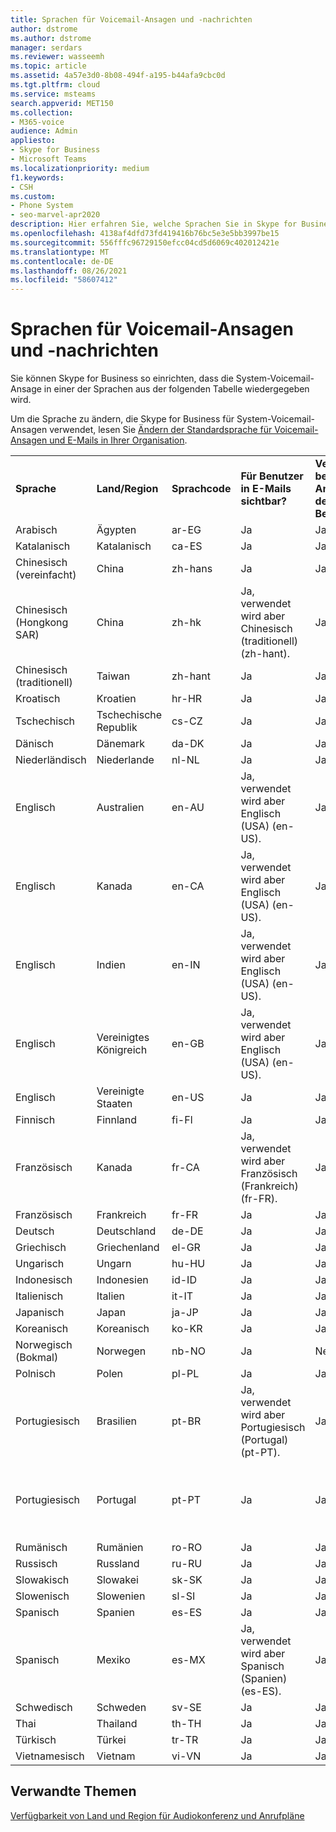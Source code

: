 ```yaml
---
title: Sprachen für Voicemail-Ansagen und -nachrichten
author: dstrome
ms.author: dstrome
manager: serdars
ms.reviewer: wasseemh
ms.topic: article
ms.assetid: 4a57e3d0-8b08-494f-a195-b44afa9cbc0d
ms.tgt.pltfrm: cloud
ms.service: msteams
search.appverid: MET150
ms.collection:
- M365-voice
audience: Admin
appliesto:
- Skype for Business
- Microsoft Teams
ms.localizationpriority: medium
f1.keywords:
- CSH
ms.custom:
- Phone System
- seo-marvel-apr2020
description: Hier erfahren Sie, welche Sprachen Sie in Skype for Business für die Standardsystemnachrichten und Voicemail-Begrüßungen festlegen können.
ms.openlocfilehash: 4138af4dfd73fd419416b76bc5e3e5bb3997be15
ms.sourcegitcommit: 556fffc96729150efcc04cd5d6069c402012421e
ms.translationtype: MT
ms.contentlocale: de-DE
ms.lasthandoff: 08/26/2021
ms.locfileid: "58607412"
---
```

# <a name="languages-for-voicemail-greetings-and-messages"></a>Sprachen für Voicemail-Ansagen und -nachrichten

Sie können Skype for Business so einrichten, dass die System-Voicemail-Ansage in einer der Sprachen aus der folgenden Tabelle wiedergegeben wird.

Um die Sprache zu ändern, die Skype for Business für System-Voicemail-Ansagen verwendet, lesen Sie [Ändern der Standardsprache für Voicemail-Ansagen und E-Mails in Ihrer Organisation](/microsoftteams/change-the-default-language-for-greetings-and-emails?toc=/skypeforbusiness/toc.json&bc=/skypeforbusiness/breadcrumb/toc.json).

|||||||
|:-----|:-----|:-----|:-----|:-----|:-----|
|**Sprache** <br/> |**Land/Region** <br/> |**Sprachcode** <br/> |**Für Benutzer in E-Mails sichtbar?** <br/> |**Verfügbar bei Anrufen des Benutzers?** <br/> |**Transkription verfügbar?** <br/> |
|Arabisch <br/> |Ägypten  <br/> |ar-EG  <br/> |Ja  <br/> |Ja  <br/> |Nein  <br/> |
|Katalanisch  <br/> |Katalanisch  <br/> |ca-ES  <br/> |Ja  <br/> |Ja  <br/> |Nein  <br/> |
|Chinesisch (vereinfacht)  <br/> |China  <br/> |zh-hans  <br/> |Ja  <br/> |Ja  <br/> |Ja  <br/> |
|Chinesisch (Hongkong SAR)  <br/> |China  <br/> |zh-hk  <br/> |Ja, verwendet wird aber Chinesisch (traditionell) (zh-hant).  <br/> | Ja <br/> |Ja, verwendet wird aber Chinesisch (traditionell) (zh-hant).  <br/> |
|Chinesisch (traditionell)  <br/> |Taiwan  <br/> |zh-hant  <br/> |Ja  <br/> |Ja  <br/> |Nein  <br/> |
|Kroatisch<br/> |Kroatien  <br/> |hr-HR  <br/> |Ja  <br/> |Ja  <br/> |Nein  <br/> |
|Tschechisch <br/> |Tschechische Republik  <br/> |cs-CZ  <br/> |Ja  <br/> |Ja  <br/> |Nein  <br/> |
|Dänisch  <br/> |Dänemark  <br/> |da-DK  <br/> |Ja  <br/> |Ja  <br/> |Nein  <br/> |
|Niederländisch  <br/> |Niederlande  <br/> |nl-NL  <br/> |Ja  <br/> |Ja  <br/> |Nein  <br/> |
|Englisch  <br/> |Australien  <br/> |en-AU  <br/> |Ja, verwendet wird aber Englisch (USA) (en-US).  <br/> |Ja  <br/> |Ja, verwendet wird aber Englisch (USA) (en-US).  <br/> |
|Englisch  <br/> |Kanada  <br/> |en-CA  <br/> |Ja, verwendet wird aber Englisch (USA) (en-US).  <br/> |Ja  <br/> |Ja, verwendet wird aber Englisch (USA) (en-US).  <br/> |
|Englisch  <br/> |Indien  <br/> |en-IN  <br/> |Ja, verwendet wird aber Englisch (USA) (en-US).  <br/> |Ja  <br/> |Ja, verwendet wird aber Englisch (USA) (en-US).  <br/> |
|Englisch  <br/> |Vereinigtes Königreich  <br/> |en-GB  <br/> |Ja, verwendet wird aber Englisch (USA) (en-US).  <br/> |Ja  <br/> |Ja, verwendet wird aber Englisch (USA) (en-US).  <br/> |
|Englisch  <br/> |Vereinigte Staaten  <br/> |en-US  <br/> |Ja  <br/> |Ja  <br/> |Ja  <br/> |
|Finnisch  <br/> |Finnland  <br/> |fi-Fl  <br/> |Ja  <br/> |Ja  <br/> |Nein  <br/> |
|Französisch  <br/> |Kanada  <br/> |fr-CA  <br/> |Ja, verwendet wird aber Französisch (Frankreich) (fr-FR).  <br/> |Ja  <br/> |Ja, verwendet wird aber Französisch (Frankreich) (fr-FR).  <br/> |
|Französisch  <br/> |Frankreich  <br/> |fr-FR  <br/> |Ja  <br/> |Ja  <br/> |Ja  <br/> |
|Deutsch  <br/> |Deutschland  <br/> |de-DE  <br/> |Ja  <br/> |Ja  <br/> |Ja  <br/> |
|Griechisch <br/> |Griechenland  <br/> |el-GR  <br/> |Ja  <br/> |Ja  <br/> |Nein  <br/> |
|Ungarisch <br/> |Ungarn  <br/> |hu-HU  <br/> |Ja  <br/> |Ja  <br/> |Nein  <br/> |
|Indonesisch <br/> |Indonesien  <br/> |id-ID  <br/> |Ja  <br/> |Ja  <br/> |Nein  <br/> |
|Italienisch  <br/> |Italien  <br/> |it-IT  <br/> |Ja  <br/> |Ja  <br/> |Ja  <br/> |
|Japanisch  <br/> |Japan  <br/> |ja-JP  <br/> |Ja  <br/> |Ja  <br/> |Ja  <br/> |
|Koreanisch  <br/> |Koreanisch  <br/> |ko-KR  <br/> |Ja  <br/> |Ja  <br/> |Nein  <br/> |
|Norwegisch (Bokmal)  <br/> |Norwegen  <br/> |nb-NO  <br/> |Ja  <br/> |Nein  <br/> |Nein  <br/> |
|Polnisch  <br/> |Polen  <br/> |pl-PL  <br/> |Ja  <br/> | Ja <br/> |Nein  <br/> |
|Portugiesisch  <br/> |Brasilien  <br/> |pt-BR  <br/> |Ja, verwendet wird aber Portugiesisch (Portugal) (pt-PT).  <br/> |Ja  <br/> |Ja  <br/> |
|Portugiesisch  <br/> |Portugal  <br/> |pt-PT  <br/> |Ja  <br/> |Ja  <br/> |Ja, verwendet wird aber Portugiesisch (Brasilien) (pt-BR).  <br/> |
|Rumänisch<br/> |Rumänien  <br/> |ro-RO  <br/> |Ja  <br/> |Ja  <br/> |Nein  <br/> |
|Russisch  <br/> |Russland  <br/> |ru-RU  <br/> |Ja  <br/> |Ja  <br/> |Nein  <br/> |
|Slowakisch <br/> |Slowakei  <br/> |sk-SK  <br/> |Ja  <br/> |Ja  <br/> |Nein  <br/> |
|Slowenisch <br/> |Slowenien  <br/> |sl-SI  <br/> |Ja  <br/> |Ja  <br/> |Nein  <br/> |
|Spanisch  <br/> |Spanien  <br/> |es-ES  <br/> |Ja  <br/> |Ja  <br/> |Ja  <br/> |
|Spanisch  <br/> |Mexiko  <br/> |es-MX  <br/> |Ja, verwendet wird aber Spanisch (Spanien) (es-ES).  <br/> |Ja  <br/> |Ja, verwendet wird aber Spanisch (Spanien) (es-ES).  <br/> |
|Schwedisch  <br/> |Schweden  <br/> |sv-SE  <br/> |Ja  <br/> |Ja  <br/> |Nein  <br/> |
|Thai <br/> |Thailand  <br/> |th-TH  <br/> |Ja  <br/> |Ja  <br/> |Nein  <br/> |
|Türkisch  <br/> |Türkei  <br/> |tr-TR  <br/> |Ja  <br/> |Ja  <br/> |Nein  <br/> |
|Vietnamesisch <br/> |Vietnam  <br/> |vi-VN  <br/> |Ja  <br/> |Ja  <br/> |Nein  <br/> |

## <a name="related-topics"></a>Verwandte Themen

[Verfügbarkeit von Land und Region für Audiokonferenz und Anrufpläne](/microsoftteams/country-and-region-availability-for-audio-conferencing-and-calling-plans/country-and-region-availability-for-audio-conferencing-and-calling-plans?toc=/skypeforbusiness/toc.json&bc=/skypeforbusiness/breadcrumb/toc.json)

